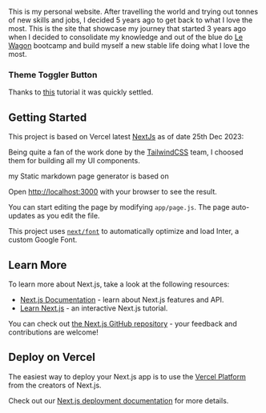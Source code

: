 This is my personal website. After travelling the world and trying out tonnes of new skills and jobs, I decided 5 years ago to get back to what I love the most. This is the site that showcase my journey that started 3 years ago when I decided to consolidate my knowledge and out of the blue do [Le Wagon](https://www.lewagon.org/) bootcamp and build myself a new stable life doing what I love the most.

### Theme Toggler Button
Thanks to [this](https://javascript.plainenglish.io/how-to-create-light-and-dark-mode-toggle-in-next-js-with-tailwind-61e67518fd2d) tutorial it was quickly settled.

## Getting Started

This project is based on Vercel latest [NextJs](https://nextjs.org) as of date 25th Dec 2023:

Being quite a fan of the work done by the [TailwindCSS](https://tailwindcss.com) team, I choosed them for building all my UI components.

my Static markdown page generator is based on 

Open [http://localhost:3000](http://localhost:3000) with your browser to see the result.

You can start editing the page by modifying `app/page.js`. The page auto-updates as you edit the file.

This project uses [`next/font`](https://nextjs.org/docs/basic-features/font-optimization) to automatically optimize and load Inter, a custom Google Font.

## Learn More

To learn more about Next.js, take a look at the following resources:

- [Next.js Documentation](https://nextjs.org/docs) - learn about Next.js features and API.
- [Learn Next.js](https://nextjs.org/learn) - an interactive Next.js tutorial.

You can check out [the Next.js GitHub repository](https://github.com/vercel/next.js/) - your feedback and contributions are welcome!

## Deploy on Vercel

The easiest way to deploy your Next.js app is to use the [Vercel Platform](https://vercel.com/new?utm_medium=default-template&filter=next.js&utm_source=create-next-app&utm_campaign=create-next-app-readme) from the creators of Next.js.

Check out our [Next.js deployment documentation](https://nextjs.org/docs/deployment) for more details.
